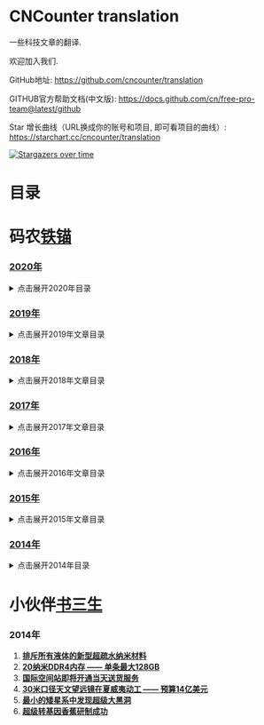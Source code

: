 CNCounter translation
===========

一些科技文章的翻译.

欢迎加入我们.

GitHub地址: <https://github.com/cncounter/translation>

GITHUB官方帮助文档(中文版): <https://docs.github.com/cn/free-pro-team@latest/github>


Star 增长曲线（URL换成你的账号和项目, 即可看项目的曲线）: <https://starchart.cc/cncounter/translation>


[![Stargazers over time](https://starchart.cc/cncounter/translation.svg)](https://starchart.cc/cncounter/translation)


# 目录 #


##

# 码农[铁锚](http://blog.csdn.net/renfufei)


### [2020年](./tiemao_2020/)

<details>
<summary>点击展开2020年目录</summary>

* [01.JVM技术细节: HotSpot的内存模型](./tiemao_2020/01_jvm_memory_model/README.md)【已完成】
* [02.辨析： 自旋锁与信号量](./tiemao_2020/02_spinlock-vs-semaphore/README.md)【已完成】
* [03.Java坑人面试题系列: 包装类（中级难度）](./tiemao_2020/03_quiz-wrapper-classes/README.md)【已完成】
* [04.Java坑人面试题系列: 比对while与for循环（中级难度）](./tiemao_2020/04_quiz-loop-constructs/README.md)【已完成】
* [05.Linux系统命令 - 查看内存使用情况](./tiemao_2020/05_linux-memory-usage/README.md)【已完成】
* [06.深入解析G1垃圾收集器与性能优化](./tiemao_2020/06_g1_gc_tuning/README.md)【已完成】
* [07.Java坑人面试题系列: 线程/线程池（高级难度）](./tiemao_2020/07_quiz-executor-service/README.md)【已完成】
* [08.获取JVM堆内存转储的常用方法](./tiemao_2020/08_java-heap-dump/README.md)【已完成】
* [09.获取Java线程转储的常用方法](./tiemao_2020/09_java-thread-dump/README.md)【已完成】
* [10.高级数据结构: 跳表（Skip List）](./tiemao_2020/10_skip-list/README.md)【已校对】
* [11.JVM最重要的性能调优参数](./tiemao_2020/11_jvm-arguments-of-highly-effective/README.md)【已完成】
- [12.1 MAVEN基础系列（一） 构建生命周期](./tiemao_2020/12_introduction-to-the-pom/introduction-to-the-lifecycle.md)【粗翻】
- [12.2 MAVEN基础系列（二） POM文件](./tiemao_2020/12_introduction-to-the-pom/README.md)【粗翻】
* [13.为什么问题诊断和排查这么困难](./tiemao_2020/13_why-troubleshooting-so-hard/README.md)【已完成】
* [14.JVM性能指标监控工具 -- Micrometer](./tiemao_2020/14_micrometer_intro/README.md)【已完成】
* [15.DataDog集成MySQL的配置](./tiemao_2020/15_datadog_mysql/README.md)【已完成】
* [16.迁移Ubuntu下MySQL的data目录](./tiemao_2020/16_mysql_data_dir/README.md)【已完成】
* [17.Java坑人面试题系列: 变量声明（中级难度）](./tiemao_2020/17_quiz-variable-declaration/README.md)【已完成】
* [18.实战MySQL唯一索引](./tiemao_2020/18_mysql-unique-index/README.md)【粗翻.TODO】
* [19.Java坑人面试题系列: 集合（高级难度）](./tiemao_2020/19_quiz-advanced-collectors/README.md)【粗翻】
* [20.真实用户监控与综合性能监控](./tiemao_2020/20_monitoring-vs-synthetic-monitoring/README.md)【机器翻译】
* [21.深入JVM - Code Cache内存池](./tiemao_2020/21_jvm-code-cache/README.md)【已完成】
* [22.Java 9 Module System(系列)](./tiemao_2020/22_Java_9_Module_System/README.md) 【系列文章】
* [23.ZGC简介](./tiemao_2020/23_zgc_intro/README.md)【粗翻】
* [24.Python Tutorial](./tiemao_2020/24_python-tutorial/README.md)【系列文章】
* [25.系统设计最佳实践](./tiemao_2020/25_embedded-rules-of-thumb/README.md)【系列文章】
* [26.Java规范系列：JAR文件规范](./tiemao_2020/26_jar_specs/README.md)
* [27.vim与vi编辑器使用技巧](./tiemao_2020/27_vi-vim-editor-end-of-line/README.md)
* [28.深入剖析JVM实现细节(系列)](./tiemao_2020/28_anatomy-quarks/README.md)【系列文章】
* [29.通过线程调度延迟来探测CPU性能抖动](./tiemao_2020/29_sleep_test/README.md)【已完成】
* [30.MySQL用户的帐号命名规范](./tiemao_2020/30_mysql_account_username/README.md)【已完成】
* [31.DROP USER语句删除MySQL用户账号](./tiemao_2020/31_mysql_account_drop_user/README.md)【粗翻】
* [32.Spring Boot 实战教程](./tiemao_2020/32_spring-boot-tutorials/README.md)
* [33.数据结构与集合](./tiemao_2020/33_collection_intro/README.md)
* [34.Word创建目录与导出技巧](./tiemao_2020/34_word_skill/README.md)【已完成】
* [35.MySQL优化手册 - 官方文档[中文版]](./tiemao_2020/35_mysql_optimization/README.md)【系列文章】
* [36.InnoDB引擎中AUTO_INCREMENT的处理机制](./tiemao_2020//README.md)
* [37.CompressedOops详解](./tiemao_2020/37_CompressedOops/README.md)
* [38.如何选择机器学习平台](./tiemao_2020/38_how-to-choose-a-cloud-machine-learning-platform/README.md)
* [39.辨析深度学习和机器学习](./tiemao_2020/39_deep-learning-vs-machine-learning/README.md)
* [40.JDK 16新特性抢先看](./tiemao_2020/40_jdk-16-whats-coming-in-java-16/README.md)【粗翻】
* [41.深入JVM - 实例详解invoke相关操作码](./tiemao_2020/41_invoke_opcode/README.md)【已完成】
* [42.案例讲解JVM方法体字节码](./tiemao_2020/42_method_byte_code/README.md)
* [43.Java多线程与并发面试题](./tiemao_2020/43_java_thread_conc_interview/README.md)【已完成】
* [44.InnoDB存储引擎官方文档中文翻译](./tiemao_2020/44_innodb-storage-engine/README.md)【系列文章】
* [44.7 InnoDB的锁和事务模型](./tiemao_2020/44_innodb-storage-engine/14.7_innodb-locking-transaction-model_CN.md)【已完成】
* [45.Java正则表达式入门与实战](./tiemao_2020/45_java_and_regex/README.md)
* [46.Linux内核文档: 内存屏障](./tiemao_2020/46_Linux_Kernel_Memory_Barriers/README.md)



</details>



### [2019年](./tiemao_2019/)

<details>
<summary>点击展开2019年文章目录</summary>


* [01.JVM性能调优系列](tiemao_2019/01_jvm_optimization/README.md)【已有其他翻译】
* [02.Web开发团队常备工具](tiemao_2019/02_software-teams-tools/02_software-teams-tools.md)【已完成】
* [03.MySQL-JDBC驱动-连接参数说明](tiemao_2019/03_mysql_jdbc_properties/README.md)
* [04.升级https - 解决系统被网络运营商植入广告等问题](tiemao_2019/04_to_https/04_to_https.md)【已完成】
* [05.MongoDB教程系列](tiemao_2019/05_queries-in-spring-data-mongodb/README.md)
* [06.elasticsearch 入门实战](tiemao_2019/06_elasticsearch/06_elasticsearch.md)
* [07.Java进阶知识 - 线程间通信](tiemao_2019/07_java-inter-thread-communication/07_java-inter-thread-communication.md)【已完成】
* [08.获取JS中的调用栈](tiemao_2019/08_js_call_stack/08_js_call_stack.md)
* [09.同01-JVM](tiemao_2019/09_jvm_optimization/09_jvm_optimization.md)【已有其他翻译】
* [10.同01-Compiler](tiemao_2019/10_compiler_optimization/10_compiler_optimization.md)【已有其他翻译】
* [11.同01-GC](tiemao_2019/11_gc_optimization/11_gc_optimization.md)【已有其他翻译】
* [12.同01-C4](tiemao_2019/12_c4_gc/12_c4_gc.md)【已有其他翻译】
* [13.JVM 性能优化, Part 5: Java的扩容问题](tiemao_2019/13_java_scalability/13_java_scalability.md)
* [14.idea-setting](tiemao_2019/14_idea_setting/README.md)
* [15.HotSpot虚拟机运行时系统](tiemao_2019/15_HotSpot_Runtime_Overview/README.md)
* [16.事务特性ACID简介](tiemao_2019/16_DataBase_ACID/README.md)
* [17.Java与封装](tiemao_2019/17_encapsulation-in-java/README.md)
* [18.Java多线程与并发教程](tiemao_2019/18_java-concurrency/README.md)
* [19.mybatis-foreach问题](tiemao_2019/19_mybatis_foreach_item/README.md)
* [20.Pauseless-GC算法](tiemao_2019/20_Azul-The-Pauseless-GC-Algorithm/README.md)
* [21.Spring MVC找不到xsd文件等错误的原因分析](tiemao_2019/21_spring-beans-error/README.md)【已完成】
* [22.JVM问题诊断-1.快速入门](tiemao_2019/22_chat_jvm_troubleshoot/README.md)
* [23_jmx_common](tiemao_2019/23_jmx_common/README.md)
* [24_JavaSE版本与代号概述](tiemao_2019/24_java-se-versions-history/README.md)
* [25.JVM基础课程大纲](tiemao_2019/25_jvm_toc/README.md)
* [26_jol_sample](tiemao_2019/26_jol_sample/README.md)
* [27_jvm17_thread_lock](tiemao_2019/27_jvm17_thread_lock/README.md)
* [28_java-classloaders](tiemao_2019/28_java-classloaders/README.md)
* [29_resource_site](tiemao_2019/29_resource_site/README.md)
* [30_Logback用户手册中文翻译](tiemao_2019/30_logback_manual/README.md)

</details>



### [2018年](./tiemao_2018/)

<details>
<summary>点击展开2018年文章目录</summary>


1. [**Java Web应用目录结构**](tiemao_2018/01_java_web_package/01_java_web_package.md)
1. [**NodeJS调用HeadLess-Chrome**](tiemao_2018/05_headless-chrome-node-js/05_headless-chrome-node-js.md)
1. [**JSON.parse()/JSON.stringify方法**](tiemao_2018/06_JSON_stringify_parse/06_JSON_stringify_parse.md)
1. [**Java-根据IP统计访问次数**](tiemao_2018/07_Java_IP_Visit_Counter/07_Java_IP_Visit_Counter.md)
1. [**决不妥协, 拒绝背锅**](tiemao_2018/08_saying_no/08_saying_no.md)
1. [**spring通过QQ邮箱发送Email**](tiemao_2018/09_spring_send_email/09_spring_send_email.md)
1. [**配置 catalina.out 的日志格式**](tiemao_2018/15_catalina_out_log/15_catalina_out_log.md)
1. [**OOM终结者参数调优**](tiemao_2018/20_oom_killer/20_oom_killer.md)
1. [**JVM-OOM内存问题诊断示例1**](tiemao_2018/26_jvm_analysize_demo1/26_jvm_analysize_demo1.md)
1. [**记一次老年代内存不足的案例**](tiemao_2018/27_jvm_analysize_demo2/27_jvm_analysize_demo2.md)
1. [**WebRTC基础实践 - 1. WebRTC简介**](tiemao_2018/31_WebRTC/1_Introduction.md)
1. [**WebRTC基础实践 - 2. WebRTC课程概述**](tiemao_2018/31_WebRTC/2_Overview.md)
1. [**WebRTC基础实践 - 3. 获取示例代码**](tiemao_2018/31_WebRTC/3_Get_the_sample_code.md)
1. [**WebRTC基础实践 - 4. 获取摄像头的视频流**](tiemao_2018/31_WebRTC/4_Stream_video_from_your_webcam.md)
1. [**WebRTC基础实践 - 5.通过RTCPeerConnection传输流媒体视频**](tiemao_2018/31_WebRTC/5_Stream_video_with_RTCPeerConnection.md)
1. [**WebRTC基础实践 - 6. 通过RTCDataChannel传输数据**](tiemao_2018/31_WebRTC/6_Use_RTCDataChannel_to_exchange_data.md)
1. [**WebRTC基础实践 - 7. 配置信令服务**](tiemao_2018/31_WebRTC/7_Set_up_signaling_service.md)
1. [**WebRTC基础实践 - 8. 集成对等通信和信令服务**](tiemao_2018/31_WebRTC/8_Combine_peer_connection_and_signaling.md)
1. [**WebRTC基础实践 - 9. 拍照并传给对方**](tiemao_2018/31_WebRTC/9_Take_photo_and_share_via_data_channel.md)
1. [**WebRTC基础实践 - 10. 总结**](tiemao_2018/31_WebRTC/10_Congratulations.md)
37. [一个Java对象占用多少内存空间](tiemao_2018/37_java_object-memory_consumption/37_java_object-memory_consumption.md)
38. [SSH隧道连接内网MySQL](tiemao_2018/38_ssh_tunnel_mysql/38_ssh_tunnel_mysql.md)
39. [ThreadLocal简介](tiemao_2018/39_java_ThreadLocal/39_java_ThreadLocal.md)
40. [Java与机器学习](tiemao_2018/40_machine-learning-for-java/40_machine-learning-for-java.md)
41. [JVM异常处理机制](tiemao_2018/41_how-jvm-handle-exception/41_how-jvm-handle-exception.md)
42. [禁止iframe引用网页](tiemao_2018/42_x-frame-options/42_x-frame-options.md)
43. [**CSS高级技巧:自动省略左侧文本**](tiemao_2018/43_css-ellipsis-left/43_css-ellipsis-left.md)
44. [guava简介](tiemao_2018/44_guava_intro/)
45. [Java异常简介](tiemao_2018/45_java_exception_try_catch_finally/45_java_exception_try_catch_finally.md)
46. [Chapter 11. Exceptions](tiemao_2018/46_javase_specs_Exceptions/46_javase_specs_Exceptions.md)

</details>

### [2017年](./tiemao_2017/)

<details>
<summary>点击展开2017年文章目录</summary>


01. [**JNI全局引用与JFrame.dispose()方法**](tiemao_2017/01_JFrame_dispose_JNI/01_JFrame_dispose_JNI.md)【已完成】
02. [**Dalvik 虚拟机的垃圾收集简介**](tiemao_2017/02_gc-in-dalvik-vm-in-android/02_gc-in-dalvik-vm-in-android.md)【已完成】
03. [**SpringMVC中JSP页面不显示EL表达式的原因**](tiemao_2017/03_spring_mvc_jsp_el_jstl/03_spring_mvc_jsp_el_jstl.md)【已完成】
04. [JDK 10 相关信息](tiemao_2017/04_jdk10/04_jdk10.md)【---】
05. [Google人工智能超级帝国 -- TensorFlow 1.0](tiemao_2017/05_TensorFlow/05_TensorFlow.md)【---】
06. [实战Linux性能监控: sar 命令](tiemao_2017/06_sar_examples/06_sar_examples.md)
06. [实战Linux性能监控: sar](tiemao_2017/06_sar_examples/sar.md)
06. [Linux_性能监控_常用命令](tiemao_2017/Linux_性能监控_常用命令.md)
07. [**Tomcat 启动速度优化**](tiemao_2017/07_FasterStartUp_Tomcat/07_FasterStartUp_Tomcat.md)【已完成】
08. [The Valve Component](tiemao_2017/08_tomcat_8.0_valve/08_tomcat_8.0_valve.md)
08. [Tomcat valve 简介](tiemao_2017/08_tomcat_8.0_valve/08_01_tomcat-valve.md)
09. [HTML页面基本结构](tiemao_2017/09_basic-structure-of-a-web-page/09_basic-structure-of-a-web-page.md)【已完成】
10. [**RMI垃圾收集简介**](tiemao_2017/10_rmi_gc/10_rmi_gc.md)【已完成】
11. [Java正则系列: (1)入门教程](tiemao_2017/11_Java_Regular_Expression/11_Java_Regular_Expression.md)
12. [JVM内部结构详解](tiemao_2017/12_JVMInternals/12_JVMInternals.md)
13. [面向Chrome编程-系列](tiemao_2017/13_face2chrome/)
14. [配置Redis作为缓存](tiemao_2017/14_redis_lru_cache/14_redis_lru_cache.md)【已完成】
15. [15_Java_class_File_Format](tiemao_2017/15_Java_class_File_Format/)
16. [CentOS 7 配置 NFS 服务端和客户端](tiemao_2017/16_NFS_Centos7/16_NFS_Centos7.md)
17. [Java正则系列: (2)量词](tiemao_2017/17_Java_Regex_Quant/17_Java_Regex_Quant.md)
18. [Java模块化系统在JCP投票中未获通过](tiemao_2017/18_JSR376_Rejected/18_JSR376_Rejected.md)
19. [Java和Go语言之争:史诗争夺开发者分享](tiemao_2017/19_go_vs_java/19_go_vs_java.md)
20. [性能分析工具-HPROF简介](tiemao_2017/20_hprof/20_hprof.md)
21. [跨浏览器检测窗口/标签页是否处于激活状态](tiemao_2017/21_html5_visibility/21_HTML5_Visibility_API.md)
21. [Java VisualVM - 配置 JMX 连接](tiemao_2017/21_visualvm_jmx_connections/21_visualvm_jmx_connections.md)
23. [**1. Java EE简介 - JavaEE基础系列**](tiemao_2017/23_what-is-java-ee/23_what-is-java-ee.md)【已完成】
22. [**2. JSR简介 - JavaEE基础系列**](tiemao_2017/22_what-is-a-jsr/22_what-is-a-jsr.md)【已完成】
24. [**3. 什么是JSR参考实现？ - JavaEE基础系列**](tiemao_2017/24_jsr-reference-impl/24_jsr-reference-impl.md)【已完成】
26. [**4. 什么是应用服务器？ - JavaEE基础系列**](tiemao_2017/26_what-is-an-application-server/26_what-is-an-application-server.md)【已完成】
32. [**5. Microservices - JavaEE基础系列**](tiemao_2017/32_microservices/32_microservices.md)【已完成】
25. [浅析Ajax跨域与相关解决方案](tiemao_2017/25_Access-Control_CORS/25_Access-Control_CORS.md)
27. [**前端构建工具-fis3使用入门**](tiemao_2017/27_fis3_usage/27_fis3_usage.md)【已完成】
28. [28_flexbox-css-layout](tiemao_2017/28_flexbox-css-layout/28_flexbox-css-layout.md)
29. [29_springmvc_interceptor](tiemao_2017/29_springmvc_interceptor/29_springmvc_interceptor.md)
30. [Java-执行外部程序](tiemao_2017/30_Runtime_exec/30_Runtime_exec.md)
31. [31_Java9_new_Features](tiemao_2017/31_Java9_new_Features/31_Java9_new_Features.md)
33. [33_jshell](tiemao_2017/33_jshell/33_jshell.md)
34. [Server JRE简介](tiemao_2017/34_understanding-the-server-jre/34_understanding-the-server-jre.md)【已完成】
35. [JavaScript: 创建Array-Like对象](tiemao_2017/35_js_array_like/35_js_array_like.md)
36. [36_WordProcessingML](tiemao_2017/36_WordProcessingML/36_WordProcessingML.md)
37. [Java调用外部程序](tiemao_2017/37_Java_Execute_External/37_Java_Execute_External.md)
38. [When Runtime.exec() won't](tiemao_2017/38_when-runtime-exec-won-t/38_when-runtime-exec-won-t.md)
39. [Word-docx文件图片信息分析](tiemao_2017/39_Word_Image_template/39_Word_Image_template.md)
40. [Chrome Headless 命令行操作简介](tiemao_2017/40_headless_chrome/40_headless_chrome.md)
41. [TortoiseGit - 分支合并(Merging)](tiemao_2017/41_TortoiseGit_Merging/41_TortoiseGit_Merging.md)
42. [CentOS安装Lemp环境和Wordpress](tiemao_2017/42_Lemp_Install/42_Lemp_Install.md)
43. [读写锁](tiemao_2017/43_Read_Write_Lock/43_Read_Write_Lock.md)
44. [JavaScript Copy to Clipboard](tiemao_2017/44_clipboard_js/44_clipboard_js.md)
44. [MongoDB中对数组元素进行查询](tiemao_2017/44_MongoDB_elemMatch/44_MongoDB_elemMatch.md)
45. [45_Mastering_Java_Bytecode](tiemao_2017/45_Mastering_Java_Bytecode/45_Mastering_Java_Bytecode.md)
46. [46_MySQL_Information_Function](tiemao_2017/46_MySQL_Information_Function/46_MySQL_Information_Function.md)
47. [常用XSS攻击关键字](tiemao_2017/47_xss_csrf/47_xss_csrf.md)
48. [git-checkout官方文档](tiemao_2017/48_git-checkout/48_git-checkout.md)
49. [SQL 基础](tiemao_2017/49_sql_101/49_sql_101.md)
50. [Android NFC-近场通信](tiemao_2017/50_android_nfc/50_android_nfc.md)
51. [常用JS技巧](tiemao_2017/51_js_101/51_js_101.md)
52. [Redis安全注意事项](tiemao_2017/52_Redis_Security/52_Redis_Security.md)【已完成】
53. [Spring Session](tiemao_2017/53_SpringSession/53_SpringSession.md)
54. [SpringMVC懒加载导致的问题一则](tiemao_2017/54_springmvc_load_on_startup/54_springmvc_load_on_startup.md)【已完成】
55. [MySQL-windows版本下载步骤](tiemao_2017/55_mysql_windows/55_mysql_windows.md)
56. [Java技巧: 根据网址查询DNS/IP地址](tiemao_2017/56_java_dns_lookup/56_java_dns_lookup.md)【已完成】
57. [Java基础: POJO简介](tiemao_2017/57_POJO/57_POJO.md)
58. [雅虎14条](tiemao_2017/58_yahoo_14_rules/58_yahoo_14_rules.md)
59. [闲话多线程 - 话题交流](tiemao_2017/59_think_in_thread/59_think_in_thread.md)
60. [MarkDown表格语法及示例](tiemao_2017/60_md_table/60_md_table.md)


</details>


### [2016年](./tiemao_2016/)
<details>
<summary>点击展开2016年文章目录</summary>


08. [内存屏障: 通过版本控制来理解](tiemao_2016/08_memory-barriers/memory-barriers.md)【】

</details>

### [2015年](./tiemao_2015/)

<details>
<summary>点击展开2015年文章目录</summary>

1. **[AngularJS最佳实践: 请小心使用 ng-repeat 中的 $index](tiemao_2015/04_ng_repeat_$index/ng_repeat_$index.md)**
1. **[巧用JSON.stringify()生成漂亮格式的JSON字符串](tiemao_2015/05_JSON_indent/05_JSON_indent.md)**
1. **[深入详解SQL中的Null](tiemao_2015/10_Understanding_SQL_Null/10_Understanding_SQL_Null.md)**

</details>

### [2014年](./tiemao_2014/)

<details>
<summary>点击展开2014年目录</summary>

1. **[编程界12个靠谱的5年预测](./tiemao_2014/5year/5year.md)** 【废弃】
1. **[年轻程序员越早知道越好的8个职场建议](./tiemao_2014/CareerAdvice/CareerAdvice.md)** 【校对ing...】
1. **[CPU空闲时在忙什么](./tiemao_2014/CPUIdel/CPUIdel.md)**
1. **[Hadoop的发展开辟了对数据迁移工具的需求](./tiemao_2014/DataMigration/DataMigration.md)**【废弃】
1. **[G1垃圾收集器入门](./tiemao_2014/G1/G1.md)**
1. **[Windows下Git使用入门](./tiemao_2014/GitHelp/GitHelp.md)**
1. **[10分钟折腾HBase](./tiemao_2014/hbase/quickstart.md)**
1. **[JDK7-HotSpot启动参数](./tiemao_2014/HotSpot_VM_Options/HotSpot_VM_Options.md)**
1. **[内存计算带来可操作的实时智能系统](./tiemao_2014/InMemoryComputing/InMemoryComputing.md)**【废弃】
1. **[Java框架ForkJoin入门简介](./tiemao_2014/Java_ForkJoin/Java_ForkJoin.md)**
1. **[最常用的Java类 Top 100](./tiemao_2014/Java100Classes/Java100Classes.md)**
1. **[JavaEE标准很难推销给Spring框架用户](./tiemao_2014/JavaEEvsSpring/JavaEEvsSpring.md)**
1. **[Java Heap dump文件分析工具jhat简介](./tiemao_2014/jhat/jhat.md)**
1. **[Common Lisp简介](./tiemao_2014/Lisp/01_Introduction.md)**【废弃】
1. **[“一劳永逸”地解析 `SHOW SLAVE STATUS` 日志文件和位置](./tiemao_2014/MySQL_Slow_Log/MySQL_Slow_Log.md)**
1. **[DOM中的动态NodeList与静态NodeList](./tiemao_2014/NodeList/NodeList.md)**
1. **[PL/SQL一天入门基础教程](./tiemao_2014/PLSQL/plsql_1day.md)**【废弃】
1. **[生产环境线上测试的惨淡人生](./tiemao_2014/ProductionTesting/ProductionTesting.md)**
1. **[Promise详解](./tiemao_2014/Promise/Promise.md)**
1. **[Redis为何Bigger比Memcached高](./tiemao_2014/Redis_beats_Memcached/Redis_beats_Memcached.md)**
1. **[可靠的Windows版Redis-教你怎么解决64位Windows版Redis狂占C盘的问题](./tiemao_2014/RedisQFork_heapdir/RedisQFork_heapdir.md)**
1. **[Oracle中 SQL 执行太慢的元凶: OR](./tiemao_2014/SQL_OR/sql_slow_by_or.md)**
1. **[Windows下载安装JDK](./tiemao_2014/Win_JDK7/Win_JDK7.md)**【废弃】


</details>



# 小伙伴[书三生](http://t.qq.com/renfufei)

### 2014年

1. **[排斥所有液体的新型超疏水纳米材料](shusansheng/shusansheng_2014/superomniphobic/superomniphobic.md)**
1. **[20纳米DDR4内存 —— 单条最大128GB](shusansheng/shusansheng_2014/Samsung20nmDDR4/Samsung20nmDDR4.md)**
1. **[国际空间站即将开通当天送货服务](shusansheng/shusansheng_2014/SpaceStation/SpaceStation.md)**
1. **[30米口径天文望远镜在夏威夷动工 —— 预算14亿美元](shusansheng/shusansheng_2014/telescope/telescope.md)**
1. **[最小的矮星系中发现超级大黑洞](shusansheng/shusansheng_2014/blackhole/blackhole.md)**
1. **[超级转基因香蕉研制成功](shusansheng/shusansheng_2014/superbanana/superbanana.md)**
